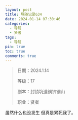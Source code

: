 ```yaml
---
layout: post
title: 导随记录634
date: 2024-01-14 07:30:46
categories:
  - 导随
  - 贤者
tags:
  - 导随
pin: true
toc: true
comments: true
---
```

> 日期：2024.1.14
>
> 等级：17
>
> 副本：封锁坑道铜铃铜山
>
> 职业：贤者

虽然什么也没发生 但真是累死我了。